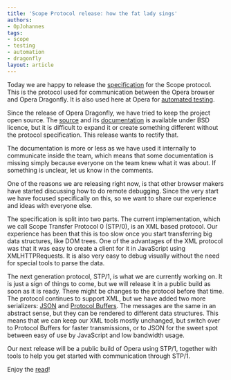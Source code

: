 ```yaml
---
title: 'Scope Protocol release: how the fat lady sings'
authors:
- OpJohannes
tags:
- scope
- testing
- automation
- dragonfly
layout: article
---
```

<p>Today we are happy to release the <a href="http://dragonfly.opera.com/app/scope-interface/">specification</a> for the Scope
protocol. This is the protocol used for communication between
the Opera browser and
Opera Dragonfly. It is also used here at Opera for
<a href="http://my.opera.com/core/blog/2009/03/06/test-automation-with-operawatir">automated testing</a>.</p>

<p>Since the release of Opera Dragonfly, we have tried to keep the
project open source. The <a href="http://dragonfly.opera.com/app/zips/">source</a> and its 
<a href="http://dragonfly.opera.com/app/jsDoc/">documentation</a> is available under BSD licence, but it is difficult to
expand it or create something different without the protocol
specification. This release wants to rectify that.</p>

<p>The documentation is more or less as we have used it internally to
communicate inside the team, which means that some documentation is
missing simply because everyone on the team knew what it was about.
If something is unclear, let us know in the comments.</p>

<p>One of the reasons we are releasing right now, is that
other browser makers have started discussing
how to do remote debugging.
Since the very start we have focused specifically on this, so we want to share our
experience and ideas with everyone else.</p>

<p>The specification is split into two parts. The current implementation,
which we call Scope Transfer Protocol 0 (STP/0), is an XML
based protocol. Our experience has been that this is too slow once you
start transferring big data structures, like DOM trees. One of the
advantages of the XML protocol was that it was easy to create a client
for it in JavaScript using XMLHTTPRequests. It is also very easy to
debug visually without the need for special tools to parse the data.</p>

<p>The next generation protocol, STP/1, is what we are currently working
on. It is just a sign of things to come,<!-- so say we all --> but we
will release it in a public build as soon as it is ready. There might
be changes to the protocol before that time. The protocol
continues to support XML, but we have added two more serializers:
<a href="http://www.json.org/">JSON</a> and <a href="http://code.google.com/p/protobuf/">Protocol Buffers</a>. The messages
are the same in an abstract sense, but they can be rendered to different
data structures. This means that we can keep our XML tools mostly
unchanged, but switch over to Protocol Buffers for
faster transmissions, or to JSON for the sweet spot between easy of use
by JavaScript and low bandwidth usage.</p>

<p>Our next release will be a public build of Opera using STP/1, together
with tools to help you get started with communication through STP/1.</p>

<p>Enjoy the <a href="http://dragonfly.opera.com/app/scope-interface/">read</a>!</p>
